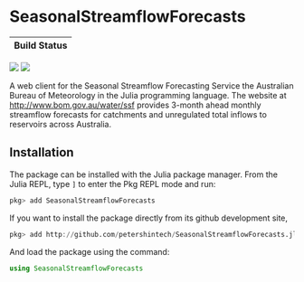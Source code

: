 # SeasonalStreamflowForecasts

| **Build Status**                                                                                |
|:----------------------------------------------------------------------------------------------- |
 [![][travis-img]][travis-url] [![][codecov-img]][codecov-url]

A web client for the Seasonal Streamflow Forecasting Service  the Australian Bureau of Meteorology in the Julia programming language. The website at <http://www.bom.gov.au/water/ssf> provides 3-month ahead monthly streamflow forecasts for catchments and unregulated total inflows to reservoirs across Australia.

## Installation

The package can be installed with the Julia package manager. From the Julia REPL, type `]` to enter the Pkg REPL mode and run:

````julia
pkg> add SeasonalStreamflowForecasts
````

If you want to install the package directly from its github development site,

````julia
pkg> add http://github.com/petershintech/SeasonalStreamflowForecasts.jl
````

And load the package using the command:

````julia
using SeasonalStreamflowForecasts
````

[travis-img]: https://travis-ci.org/petershintech/SeasonalStreamflowForecasts.jl.svg?branch=master
[travis-url]: https://travis-ci.org/petershintech/SeasonalStreamflowForecasts.jl

[codecov-img]: https://codecov.io/gh/petershintech/SeasonalStreamflowForecasts.jl/branch/master/graph/badge.svg
[codecov-url]: https://codecov.io/gh/petershintech/SeasonalStreamflowForecasts.jl
